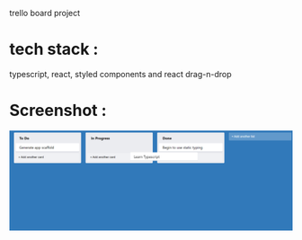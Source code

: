 trello board project

# tech stack :

typescript, react, styled components and react drag-n-drop

# Screenshot :

![App](./public/trello-board-screenshot.png)
